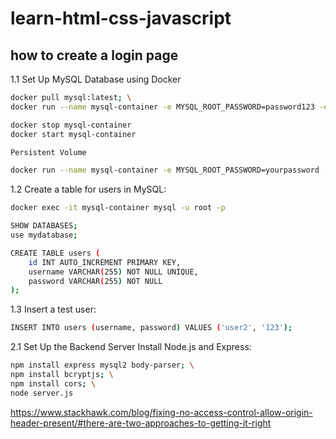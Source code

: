 # learn-html-css-javascript
## how to create a login page
1.1 Set Up MySQL Database using Docker
```bash
docker pull mysql:latest; \
docker run --name mysql-container -e MYSQL_ROOT_PASSWORD=password123 -e MYSQL_DATABASE=mydatabase -p 3306:3306 -d mysql:latest
```
```bash
docker stop mysql-container
docker start mysql-container

Persistent Volume

docker run --name mysql-container -e MYSQL_ROOT_PASSWORD=yourpassword -e MYSQL_DATABASE=mydatabase -p 3306:3306 -v mysql-data:/var/lib/mysql -d mysql:latest
```
1.2 Create a table for users in MySQL:
```bash
docker exec -it mysql-container mysql -u root -p

SHOW DATABASES;
use mydatabase;

CREATE TABLE users (
    id INT AUTO_INCREMENT PRIMARY KEY,
    username VARCHAR(255) NOT NULL UNIQUE,
    password VARCHAR(255) NOT NULL
);
```
1.3 Insert a test user:
```bash
INSERT INTO users (username, password) VALUES ('user2', '123');
```
2.1 Set Up the Backend Server
Install Node.js and Express:
```bash
npm install express mysql2 body-parser; \
npm install bcryptjs; \
npm install cors; \
node server.js
```

https://www.stackhawk.com/blog/fixing-no-access-control-allow-origin-header-present/#there-are-two-approaches-to-getting-it-right
